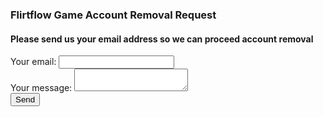 <html>
  <haed>
<title>Delete My Account</title>
    </haed><body>
      <h3>Flirtflow Game Account Removal Request</h3>
      <h4>Please send us your email address so we can proceed account removal</h4>
<form
  action="https://formspree.io/f/xyyqjnwd"
  method="POST"
>
  <label>
    Your email:
    <input type="email" name="email">
  </label><br>
  <label>
    Your message:
    <textarea name="message"></textarea>
  </label><br>
  <!-- your other form fields go here -->
  <button type="submit">Send</button>
</form>
      </body>
</html>

